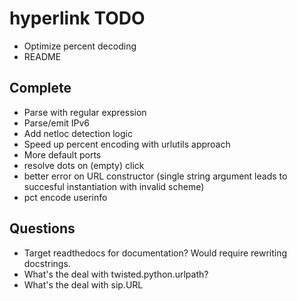 # hyperlink TODO

* Optimize percent decoding
* README

## Complete

* Parse with regular expression
* Parse/emit IPv6
* Add netloc detection logic
* Speed up percent encoding with urlutils approach
* More default ports
* resolve dots on (empty) click
* better error on URL constructor (single string argument leads to succesful instantiation with invalid scheme)
* pct encode userinfo

## Questions

* Target readthedocs for documentation? Would require rewriting docstrings.
* What's the deal with twisted.python.urlpath?
* What's the deal with sip.URL
